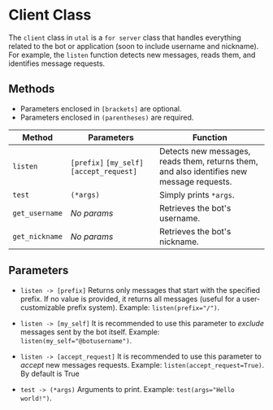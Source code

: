 # Client Class

The `client` class in `utal` is a `for server` class that handles everything related to the bot or application (soon to include username and nickname). For example, the `listen` function detects new messages, reads them, and identifies message requests.
## Methods
- Parameters enclosed in `[brackets]` are optional.
- Parameters enclosed in `(parentheses)` are required.

| Method        | Parameters             | Function                                                                                      |
|--------------|------------------------|----------------------------------------------------------------------------------------------|
| `listen`     | `[prefix]` `[my_self]` `[accept_request]` | Detects new messages, reads them, returns them, and also identifies new message requests.   |
| `test`       | `(*args)`              | Simply prints `*args`.                                                                       |
| `get_username` | *No params*                 | Retrieves the bot's username.                                                               |
| `get_nickname` | *No params*                 | Retrieves the bot's nickname.                                                               |

## Parameters
- `listen -> [prefix]` Returns only messages that start with the specified prefix. If no value is provided, it returns all messages (useful for a user-customizable prefix system). Example: `listen(prefix="/")`.

- `listen -> [my_self]` It is recommended to use this parameter to *exclude* messages sent by the bot itself. Example: `listen(my_self="@botusername")`.

- `listen -> [accept_request]` It is recommended to use this parameter to *accept* new messages requests. Example: `listen(accept_request=True)`. By default is True

- `test -> (*args)` Arguments to print. Example: `test(args="Hello world!")`.